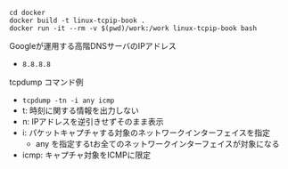 ```
cd docker
docker build -t linux-tcpip-book .
docker run -it --rm -v $(pwd)/work:/work linux-tcpip-book bash
```

Googleが運用する高階DNSサーバのIPアドレス
- `8.8.8.8`

tcpdump コマンド例
- `tcpdump -tn -i any icmp`
- t: 時刻に関する情報を出力しない
- n: IPアドレスを逆引きせずそのまま表示
- i: パケットキャプチャする対象のネットワークインターフェイスを指定
  - any を指定するtお全てのネットワークインターフェイスが対象になる
- icmp: キャプチャ対象をICMPに限定

